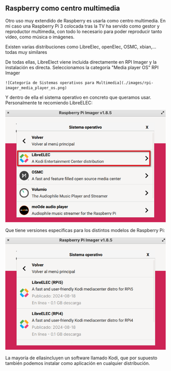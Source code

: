 ## Raspberry como centro multimedia

Otro uso muy extendido de Raspberry es usarla como centro multimedia. En mi caso una Raspberry Pi 3 colocada tras la TV ha servido como gestor y reproductor multimedia, con todo lo necesario para poder reproducir tanto vídeo, como música o imágenes.

Existen varias distribuciones como LibreElec, openElec, OSMC, xbian,... todas muy similares

De todas ellas, LibreElect viene incluida directamente en RPI Imager y la instalación es directa. Seleccionamos la categoría  "Media player OS" RPI Imager

	![Categoría de Sistemas operativos para Multimedia](./images/rpi-imager_media_player_os.png)

Y dentro de ella el sistema operativo en concreto que queramos usar. Personalmente te recomiendo LibreELEC:

![](./images/rpi-imager_libreELEC.png)

Que tiene versiones específicas para los distintos modelos de Raspberry Pi:

![Versiones específicas para los distintos modelos de Raspberry Pi](./images/rpi-imager_versiones_libreELEC_modelos.png)

La mayoría de ellasincluyen un software llamado Kodi, que por supuesto también podemos instalar como aplicación en cualquier distribución.

